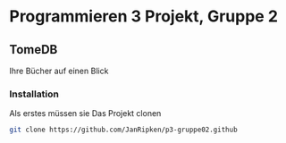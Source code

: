 # Programmieren 3 Projekt, Gruppe 2

## TomeDB
Ihre Bücher auf einen Blick

### Installation

Als erstes müssen sie Das Projekt clonen
``` bash
git clone https://github.com/JanRipken/p3-gruppe02.github
```
